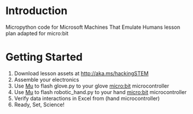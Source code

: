 # Introduction
Micropython code for Microsoft Machines That Emulate Humans lesson plan adapted for micro:bit

# Getting Started
1. Download lesson assets at http://aka.ms/hackingSTEM
1. Assemble your electronics
1. Use [Mu](https://codewith.mu/) to flash glove.py to your glove [micro:bit](https://microbit.org/) microcontroller
1. Use [Mu](https://codewith.mu/) to flash robotic_hand.py to your hand [micro:bit](https://microbit.org/) microcontroller
1. Verify data interactions in Excel from (hand microcontroller)
1. Ready, Set, Science!